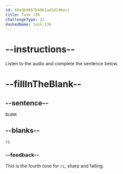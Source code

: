 ```yaml
---
id: 68a9b9867b40b1ad3d196ecc
title: Task 136
challengeType: 22
dashedName: task-136
---
```


<!-- (Audio) A: rì -->

# --instructions--

Listen to the audio and complete the sentence below.

# --fillInTheBlank--

## --sentence--

`BLANK`

## --blanks--

`rì`

### --feedback--

This is the fourth tone for `ri`, sharp and falling.
